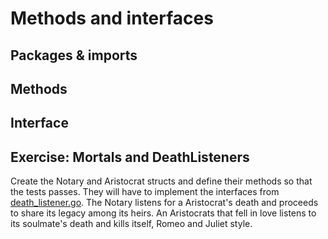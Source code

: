 # Methods and interfaces

## Packages & imports

## Methods

## Interface

## Exercise: Mortals and DeathListeners

Create the Notary and Aristocrat structs and define their methods so that the tests passes.
They will have to implement the interfaces from [death_listener.go](death_listener.go).
The Notary listens for a Aristocrat's death and proceeds to share its legacy among its heirs.
An Aristocrats that fell in love listens to its soulmate's death and kills itself, Romeo and Juliet style.
